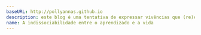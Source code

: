 ```yaml
---
baseURL: http://pollyannas.github.io
description: este blog é uma tentativa de expressar vivências que (re)estabelecem o contato natural do indivíduo com o seu próprio ser, com sua essência, com os demais seres e com todo o ambiente ao redor.
name: A indissociabilidade entre o aprendizado e a vida
---
```


